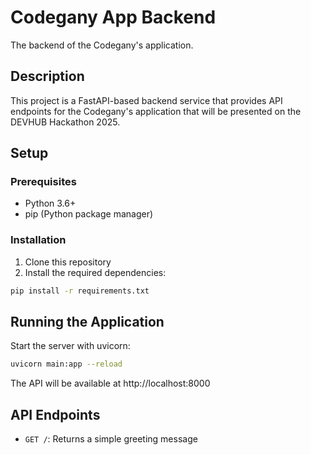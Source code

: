 # Codegany App Backend

The backend of the Codegany's application.

## Description

This project is a FastAPI-based backend service that provides API endpoints for the Codegany's application that will be presented on the DEVHUB Hackathon 2025.

## Setup

### Prerequisites

- Python 3.6+
- pip (Python package manager)

### Installation

1. Clone this repository
2. Install the required dependencies:

```bash
pip install -r requirements.txt
```

## Running the Application

Start the server with uvicorn:

```bash
uvicorn main:app --reload
```

The API will be available at http://localhost:8000

## API Endpoints

- `GET /`: Returns a simple greeting message
